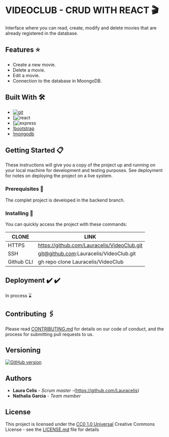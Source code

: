 # VIDEOCLUB - CRUD WITH REACT :clapper:

Interface where you can read, create, modify and delete movies that are already registered in the database.

## Features :star:
* Create a new movie.
* Delete a movie.
* Edit a movie.
* Connection to the database in MoongoDB.



## Built With 🛠️

* [![git](https://img.shields.io/badge/--F05032?logo=git&logoColor=ffffff)](http://git-scm.com/)
* [![react](https://img.shields.io/badge/React-20232A?style=for-the-badge&logo=react&logoColor=61DAFB)
* [![express](https://img.shields.io/badge/Express.js-404D59?style=for-the-badge)
* [!bootstrap](https://img.shields.io/badge/Bootstrap-563D7C?style=for-the-badge&logo=bootstrap&logoColor=white)
* [!mongodb](https://img.shields.io/badge/MongoDB-4EA94B?style=for-the-badge&logo=mongodb&logoColor=white)




## Getting Started 📋 

These instructions will give you a copy of the project up and running on
your local machine for development and testing purposes. See deployment
for notes on deploying the project on a live system.

### Prerequisites :bookmark_tabs:

The complet project is developed in the backend branch.


### Installing :pushpin:

You can quickly access the project with these commands:

| CLONE | LINK |
| ------ | ------ |
| HTTPS | https://github.com/Lauracelis/VideoClub.git |
| SSH | git@github.com:Lauracelis/VideoClub.git |
| Github CLI | gh repo clone Lauracelis/VideoClub |




## Deployment ✔️	:heavy_check_mark:

In process :hourglass:



## Contributing 	:paperclips:

Please read [CONTRIBUTING.md](CONTRIBUTING.md) for details on our code
of conduct, and the process for submitting pull requests to us.



## Versioning

[![GitHub version](https://badge.fury.io/gh/Naereen%2FStrapDown.js.svg)](https://github.com/Naereen/StrapDown.js)



## Authors

  - **Laura Celis** - *Scrum master* -(https://github.com/Lauracelis)
  - **Nathalia Garcia** - *Team member*



## License

This project is licensed under the [CC0 1.0 Universal](LICENSE.md)
Creative Commons License - see the [LICENSE.md](LICENSE.md) file for
details


